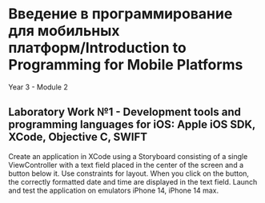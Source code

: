 # Введение в программирование для мобильных платформ/Introduction to Programming for Mobile Platforms

Year 3 - Module 2


## Laboratory Work №1 - Development tools and programming languages for iOS: Apple iOS SDK, XCode, Objective C, SWIFT

Create an application in XCode using a Storyboard consisting of a single ViewController with a text field placed in the center of the screen and a button below it. Use constraints for layout. When you click on the button, the correctly formatted date and time are displayed in the text field. Launch and test the application on emulators iPhone 14, iPhone 14  max.



